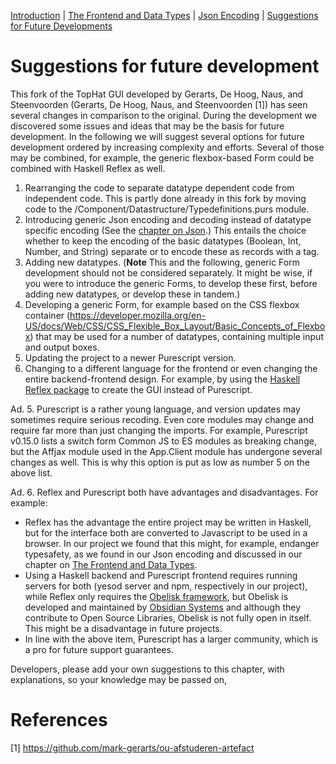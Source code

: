 [Introduction](./Introduction.md) |  [The Frontend and Data Types](./Datatypes.md)  |  [Json Encoding](./JsonEncoding.md)  |  [Suggestions for Future Developments](./FutureDevelopments.md)

# Suggestions for future development
This fork of the TopHat GUI developed by Gerarts, De Hoog, Naus, and Steenvoorden (Gerarts, De Hoog, Naus, and Steenvoorden [1]) has seen several changes in comparison to the original. During the development we discovered some issues and ideas that may be the basis for future development. In the following we will suggest several options for future development ordered by increasing complexity and efforts. Several of those may be combined, for example, the generic flexbox-based Form could be combined with Haskell Reflex as well.
1. Rearranging the code to separate datatype dependent code from independent code. This is partly done already in this fork by moving code to the /Component/Datastructure/Typedefinitions.purs module.
2. Introducing generic Json encoding and decoding instead of datatype specific encoding (See the [chapter on Json](./JsonEncoding.md).) This entails the choice whether to keep the encoding of the basic datatypes (Boolean, Int, Number, and String) separate or to encode these as records with a tag.
3. Adding new datatypes. (**Note** This and the following, generic Form development should not be considered separately. It might be wise, if you were to introduce the generic Forms, to develop these first, before adding new datatypes, or develop these in tandem.)
4. Developing a generic Form, for example based on the CSS flexbox container (https://developer.mozilla.org/en-US/docs/Web/CSS/CSS_Flexible_Box_Layout/Basic_Concepts_of_Flexbox) that may be used for a number of datatypes, containing multiple input and output boxes.
5. Updating the project to a newer Purescript version.
6. Changing to a different language for the frontend or even changing the entire backend-frontend design. For example, by using the [Haskell Reflex package](https://hackage.haskell.org/package/reflex) to create the GUI instead of Purescript.

Ad. 5.  Purescript is a rather young language, and version updates may sometimes require serious recoding. Even core modules may change and require far more than just changing the imports. For example, Purescript v0.15.0 lists a switch form Common JS to ES modules as breaking change, but the Affjax module used in the App.Client module has undergone several changes as well. This is why this option is put as low as number 5 on the above list.

Ad. 6. Reflex and Purescript both have advantages and disadvantages.
For example:
- Reflex has the advantage the entire project may be written in Haskell, but for the interface both are converted to Javascript to be used in a browser. In our project we found that this might, for example, endanger typesafety, as we found in our Json encoding and discussed in our chapter on [The Frontend and Data Types](./Datatypes.md).
- Using a Haskell backend and Purescript frontend requires running servers for both (yesod server and npm, respectively in our project), while Reflex only requires the [Obelisk framework](https://github.com/obsidiansystems/obelisk/#installing-obelisk), but Obelisk is developed and maintained by [Obsidian Systems](https://obsidian.systems/) and although they contribute to Open Source Libraries, Obelisk is not fully open in itself. This might be a disadvantage in future projects.
- In line with the above item, Purescript has a larger community, which is a pro for future support guarantees.




Developers, please add your own suggestions to this chapter, with explanations, so your knowledge may be passed on,



# References

[1] https://github.com/mark-gerarts/ou-afstuderen-artefact